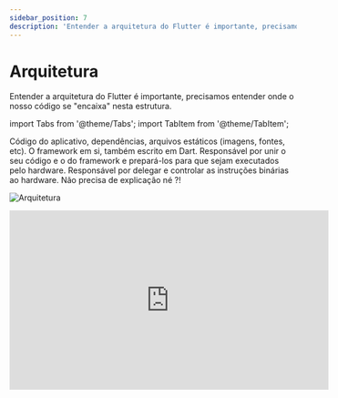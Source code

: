 ```yaml
---
sidebar_position: 7
description: 'Entender a arquitetura do Flutter é importante, precisamos entender toda a "anatomia" dos nossos aplicativos.'
---
```


# Arquitetura

Entender a arquitetura do Flutter é importante, precisamos entender onde o nosso código se "encaixa" nesta estrutura.

import Tabs from '@theme/Tabs';
import TabItem from '@theme/TabItem';

<Tabs>
  <TabItem value="Seu código" label="Seu código" default>
Código do aplicativo, dependências, arquivos estáticos (imagens, fontes, etc).
  </TabItem>
  <TabItem value="flutter" label="Framework">
    O framework em si, também escrito em Dart.
  </TabItem>
  <TabItem value="embedder" label="Engine">
    Responsável por unir o seu código e o do framework e prepará-los para que sejam executados pelo hardware.
  </TabItem>
  <TabItem value="runners" label="Runners">
  Responsável por delegar e controlar as instruções binárias ao hardware.
  </TabItem>
  <TabItem value="hardware" label="Hardware">
  Não precisa de explicação né ?!
  </TabItem>
</Tabs>

![Arquitetura](/img/arquitetura.svg)

<div class="video-container">
<iframe width="560" height="315" src="https://www.youtube.com/embed/ZtrawVlMKmI" title="YouTube video player" frameborder="0" allow="accelerometer; autoplay; clipboard-write; encrypted-media; gyroscope; picture-in-picture" allowfullscreen></iframe>
</div>